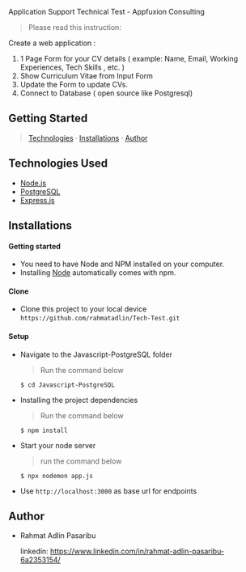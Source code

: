 Application Support Technical Test - Appfuxion Consulting

> Please read this instruction:

Create a web application :

1. 1 Page Form for your CV details ( example: Name, Email, Working Experiences, Tech Skills , etc. )
2. Show Curriculum Vitae from Input Form
3. Update the Form to update CVs.
4. Connect to Database ( open source like Postgresql)

## Getting Started

> [Technologies](#technologies-used) &middot; [Installations](#installations) &middot; [Author](#author)

## Technologies Used

- [Node.js](https://nodejs.org)
- [PostgreSQL](https://www.postgresql.org/)
- [Express.js](https://expressjs.com)

## Installations

#### Getting started

- You need to have Node and NPM installed on your computer.
- Installing [Node](https://nodejs.org) automatically comes with npm.

#### Clone

- Clone this project to your local device `https://github.com/rahmatadlin/Tech-Test.git`

#### Setup

- Navigate to the Javascript-PostgreSQL folder
  > Run the command below
  ```shell
  $ cd Javascript-PostgreSQL
  ```
- Installing the project dependencies
  > Run the command below
  ```shell
  $ npm install
  ```
- Start your node server
  > run the command below
  ```shell
  $ npx nodemon app.js
  ```
- Use `http://localhost:3000` as base url for endpoints

## Author

- Rahmat Adlin Pasaribu

  linkedin:
  https://www.linkedin.com/in/rahmat-adlin-pasaribu-6a2353154/


